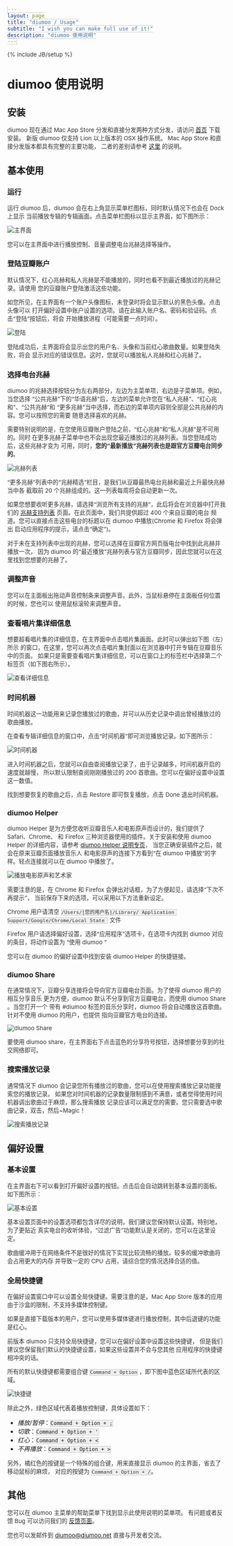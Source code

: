 ```yaml
---
layout: page
title: "diumoo / Usage"
subtitle: "I wish you can make full use of it!"
description: "diumoo 使用说明"
---
```

{% include JB/setup %}
<style type="text/css">
p{font-size:0.95em;color:#333;}
code{border:solid 1px #ccc;background:#eee;}
</style>

# diumoo 使用说明

## 安装

diumoo 现在通过 Mac App Store 分发和直接分发两种方式分发，请访问 [首页](/) 下载安装。
新版 diumoo 仅支持 Lion 以上版本的 OSX 操作系统。
Mac App Store 和直接分发版本都具有完整的主要功能，
二者的差别请参考 [这里](/different.html) 的说明。

## 基本使用

### 运行

运行 diumoo 后，diumoo 会在右上角显示菜单栏图标，同时默认情况下也会在 Dock 上显示
当前播放专辑的专辑画面。点击菜单栏图标以显示主界面，如下图所示：

![主界面](/static/usage/screenshot.png)

您可以在主界面中进行播放控制、音量调整电台兆赫选择等操作。

### 登陆豆瓣账户

默认情况下，红心兆赫和私人兆赫是不能播放的，同时也看不到最近播放过的兆赫记录。请使用
您的豆瓣账户登陆激活这些功能。

如您所见，在主界面有一个账户头像图标，未登录时将会显示默认的黑色头像。点击头像可以
打开偏好设置中账户设置的选项。请在此输入账户名、密码和验证码。点击“登陆”按钮后，将会
开始播放进程（可能需要一点时间）。

![登陆](/static/usage/login.png)

登陆成功后，主界面将会显示出您的用户名、头像和当前红心歌曲数量。如果登陆失败，将会
显示对应的错误信息。这时，您就可以播放私人兆赫和红心兆赫了。

### 选择电台兆赫

diumoo 的兆赫选择按钮分为左右两部分，左边为主菜单项，右边是子菜单项。例如，当您选择
“公共兆赫”下的“华语兆赫”后，左边的菜单允许您在“私人兆赫”、“红心兆和”、“公共兆赫”和
“更多兆赫”当中选择，而右边的菜单项内容则全部是公共兆赫的内容。您可以按照您的需要
随意选择喜欢的兆赫。

需要特别说明的是，在您使用豆瓣账户登陆之前，“红心兆赫”和“私人兆赫”是不可用的。同时
在更多兆赫子菜单中也不会出现您最近播放过的兆赫列表。当您登陆成功后，这些兆赫才变为
可用，同时，**您的“最新播放”兆赫列表也是跟官方豆瓣电台同步的**。

![兆赫列表](/static/usage/channels.png)

“更多兆赫”列表中的“兆赫精选”栏目，是我们从豆瓣最热电台兆赫和最近上升最快兆赫当中各
截取前 20 个兆赫组成的。这一列表每周将会自动更新一次。

如果您想要收听更多兆赫，请选择“浏览所有支持的兆赫”，此后将会在浏览器中打开我们的
[兆赫支持列表](/channels) 页面。在此页面中，我们共提供超过 400 个来自豆瓣的电台
频道。您可以直接点击这些电台的标题以在 diumoo 中播放(Chrome 和 Firefox 将会弹出
启动应用程序的提示，请点击“确定”)。

对于未在支持列表中出现的兆赫，您可以选择在豆瓣官方网页版电台中找到此兆赫并播放一次，
因为 diumoo 的“最近播放”兆赫列表与官方豆瓣同步，因此您就可以在这里找到您想要的兆赫了。

### 调整声音

您可以在主面板出拖动声音控制条来调整声音。此外，当鼠标悬停在主面板任何位置的时候，您也可以
使用鼠标滚轮来调整声音。

### 查看唱片集详细信息

想要超看唱片集的详细信息，在主界面中点击唱片集画面。此时可以弹出如下图（左）所示
的窗口，在这里，您可以再次点击唱片集封面以在浏览器中打开专辑在豆瓣音乐中的页面。
如果只是需要查看唱片集详细信息，可以在窗口上的标签栏中选择第二个标签页（如下图右所示）。

![查看详细信息](/static/usage/showdetail.png)

### 时间机器

时间机器这一功能用来记录您播放过的歌曲，并可以从历史记录中调出曾经播放过的歌曲播放。


在查看专辑详细信息的窗口中，点击“时间机器”即可浏览播放记录。如下图所示：

![时间机器](/static/usage/timemachine.png)

进入时间机器之后，您就可以自由查阅播放记录了，由于记录越多，时间机器开启的速度就越慢，
所以默认限制查阅刚刚播放过的 200 首歌曲。您可以在偏好设置中设置这一数值。

找到想要恢复的歌曲之后，点击 Restore 即可恢复播放，点击 Done 退出时间机器。

### diumoo Helper

diumoo Helper 是为方便您收听豆瓣音乐人和电影原声而设计的，我们提供了 Safari、Chrome、
和 Firefox 三种浏览器使用的插件。关于安装和使用 diumoo Helper 的详细内容，请参考
[diumoo Helper 说明专页](/extensions)， 当您正确安装插件之后，就会在原来豆瓣页面播放音乐人
和电影原声的连接下方看到“在 diumoo 中播放”的字样。轻点连接就可以在 diumoo 中播放了。

![播放电影原声和艺术家](/static/usage/play_soundtrack_and_artist.png)

需要注意的是，在 Chrome 和 Firefox 会弹出对话框，为了方便起见，请选择“下次不再提示”，
当前保存下来的选项，可以采用以下方法重新设定。

Chrome 用户请清空
``/Users/[您的用户名]/Library/ Application Support/Google/Chrome/Local State `` 文件

Firefox 用户请选择偏好设置，选择“应用程序”选项卡，在选项卡内找到 diumoo 对应的条目，将动作设置为
“使用 diumoo ”

您可以在 diumoo 的偏好设置中找到安装 diumoo Helper 的快捷链接。

### diumoo Share

在通常情况下，豆瓣分享连接将会导向官方豆瓣电台页面。为了使得 diumoo 用户的相互分享音乐
更为方便，diumoo 默认不分享到官方豆瓣电台，而使用 diumoo Share 。当您打开一个 带有 
\#diumoo 标签的音乐分享时，diumoo 将会自动播放这首歌曲。针对不使用 diumoo 的用户，也提供
指向豆瓣官方电台的连接。

![diumoo Share](/static/usage/diumoo_share.png)

要使用 diumoo share，在主界面右下点击蓝色的分享符号按钮，选择想要分享到的社交网络即可。

### 搜索播放记录

通常情况下 diumoo 会记录您所有播放过的歌曲，您可以在使用搜索播放记录功能搜索您的播放记录。
如果您对时间机器的记录数量限制感到不满意，或者觉得使用时间机器调出歌曲过于麻烦，那么搜索播放
记录应该可以满足您的需要。您只需要选中歌曲记录，双击，然后~Magic！

![搜索播放记录](/static/usage/search.png)



## 偏好设置

### 基本设置

在主界面右下可以看到打开偏好设置的按钮。点击后会自动跳转到基本设置的面板。如下图所示：

![基本设置](/static/usage/basic_settings.png)

基本设置页面中的设置选项都包含详尽的说明，我们建议您保持默认设置。特别地，为了更贴近
真实电台的收听体验，“过滤广告”功能默认是关闭的，您可以在这里设定。

歌曲缓冲用于在网络条件不是很好的情况下实现比较流畅的播放。较多的缓冲歌曲将会占用更大的内存
并导致一定的 CPU 占用，请综合您的情况选择合适的值。

### 全局快捷键

在偏好设置窗口中可以设置全局快捷键。需要注意的是，Mac App Store 版本的应用
由于沙盒的限制，不支持多媒体控制键。

如果是直接下载版本的用户，您可以使用多媒体键进行播放控制，其中后退键的功能是红心。

前版本 diumoo 只支持全局快捷键，您可以在偏好设置中设置这些快捷键，
但是我们建议您保留我们默认的快捷键设置，如果这些设置并不会与您其他
应用程序的快捷键相冲突的话。

所有的默认快捷键都需要组合键 ``Command + Option`` ，即下图中蓝色区域所代表的区域。

![快捷键](/static/usage/shortcuts.png)

除此之外，绿色区域代表着播放控制键，具体设置如下：

+ _播放/暂停_：``Command + Option + ;`` 
+ _切歌_：``Command + Option + '``
+ _红心_：``Command + Option + <`` 
+ _不再播放_：``Command + Option + >``

另外，橘红色的按键是一个特殊的组合键，用来直接显示 diumoo 的主界面，省去了移动鼠标的麻烦，
对应的按键为 ``Command + Option + /``。

## 其他

您可以在 diumoo 主菜单的帮助菜单下找到显示此使用说明的菜单项。
有问题或者反馈 Bug 可以访问我们的 [反馈页面](/report)。

您也可以发邮件到 [diumoo@diumoo.net](mailto:diumoo@diumoo.net) 直接与开发者交流。

